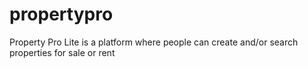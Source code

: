 # propertypro
Property Pro Lite is a platform where people can create and/or search properties for sale or rent
